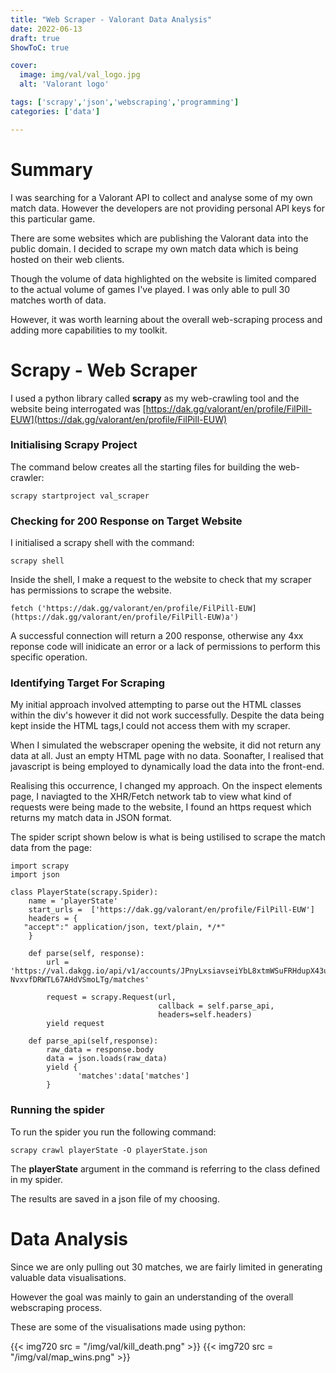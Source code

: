 ```yaml
---
title: "Web Scraper - Valorant Data Analysis"
date: 2022-06-13
draft: true
ShowToC: true

cover:
  image: img/val/val_logo.jpg
  alt: 'Valorant logo'

tags: ['scrapy','json','webscraping','programming']
categories: ['data']

---
```


# Summary

I was searching for a Valorant API to collect and analyse some of my own match data. However the developers are not providing personal API keys for this particular game.

There are some websites which are publishing the Valorant data into the public domain. I decided to scrape my own match data which is being hosted on their web clients.

Though the volume of data highlighted on the website is limited compared to the actual volume of games I've played. I was only able to pull 30 matches worth of data.

However, it was worth learning about the overall web-scraping process and adding more capabilities to my toolkit.

# Scrapy - Web Scraper

I used a python library called **scrapy** as my web-crawling tool and the website being interrogated was [https://dak.gg/valorant/en/profile/FilPill-EUW](https://dak.gg/valorant/en/profile/FilPill-EUW)

### Initialising Scrapy Project

The command below creates all the starting files for building the web-crawler:

```[bash]
scrapy startproject val_scraper
```

### Checking for 200 Response on Target Website

I initialised a scrapy shell with the command:

```[bash]
scrapy shell
```

Inside the shell, I make a request to the website to check that my scraper has permissions to scrape the website.

```[bash]
fetch ('https://dak.gg/valorant/en/profile/FilPill-EUW](https://dak.gg/valorant/en/profile/FilPill-EUW)a')
```

A successful connection will return a 200 response, otherwise any 4xx reponse code will inidicate an error or a lack of permissions to perform this specific operation.

### Identifying Target For Scraping

My initial approach involved attempting to parse out the HTML classes within the div's however it did not work successfully. Despite the data being kept inside the HTML tags,I could not access them with my scraper.

When I simulated the webscraper opening the website, it did not return any data at all. Just an empty HTML page with no data. Soonafter, I realised that javascript is being employed to dynamically load the data into the front-end.

Realising this occurrence, I changed my approach. On the inspect elements page, I naviagted to the XHR/Fetch network tab to view what kind of requests were being made to the website, I found an https request which returns my match data in JSON format.

The spider script shown below is what is being ustilised to scrape the match data from the page:

```[python]
import scrapy
import json

class PlayerState(scrapy.Spider):
    name = 'playerState'
    start_urls =  ['https://dak.gg/valorant/en/profile/FilPill-EUW']
    headers = {
   "accept":" application/json, text/plain, */*"
    }

    def parse(self, response):
        url = 'https://val.dakgg.io/api/v1/accounts/JPnyLxsiavseiYbL8xtmWSuFRHdupX43u_hVynD5YScr2_Y32Wt2v5K-NvxvfDRWTL67AHdVSmoLTg/matches'

        request = scrapy.Request(url,
                                 callback = self.parse_api,
                                 headers=self.headers)
        yield request

    def parse_api(self,response):
        raw_data = response.body
        data = json.loads(raw_data)
        yield {
               'matches':data['matches']
        }
```

### Running the spider

To run the spider you run the following command:

```[bash]
scrapy crawl playerState -O playerState.json
```

The **playerState** argument in the command is referring to the class defined in my spider.

The results are saved in a json file of my choosing.


# Data Analysis

Since we are only pulling out 30 matches, we are fairly limited in generating valuable data visualisations.

However the goal was mainly to gain an understanding of the overall webscraping process.

These are some of the visualisations made using python:

{{< img720 src = "/img/val/kill_death.png" >}}
{{< img720 src = "/img/val/map_wins.png" >}}
